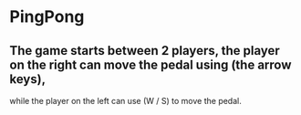 # PingPong
The game starts between 2 players, the player on the right can move the pedal using (the arrow keys),
---------------------------------------------------------------------------------------------------
while the player on the left can use (W / S) to move the pedal.